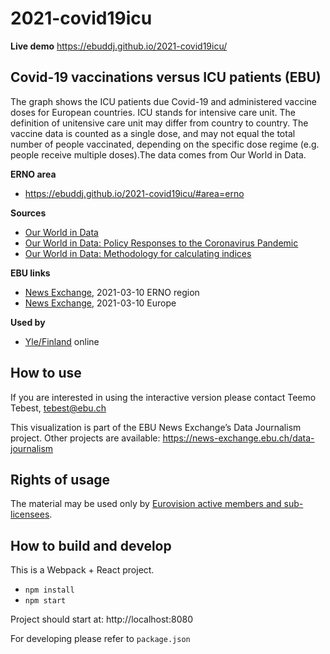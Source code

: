 # 2021-covid19icu

**Live demo** https://ebuddj.github.io/2021-covid19icu/

## Covid-19 vaccinations versus ICU patients (EBU)

The graph shows the ICU patients due Covid-19 and administered vaccine doses for European countries. ICU stands for intensive care unit. The definition of unitensive care unit may differ from country to country. The vaccine data is counted as a single dose, and may not equal the total number of people vaccinated, depending on the specific dose regime (e.g. people receive multiple doses).The data comes from Our World in Data. 

**ERNO area** 
* https://ebuddj.github.io/2021-covid19icu/#area=erno

**Sources**
* [Our World in Data](https://ourworldindata.org/coronavirus)
* [Our World in Data: Policy Responses to the Coronavirus Pandemic](https://ourworldindata.org/covid-government-stringency-index)
* [Our World in Data: Methodology for calculating indices](https://github.com/OxCGRT/covid-policy-tracker/blob/master/documentation/index_methodology.md)

**EBU links**
* [News Exchange](https://news-exchange.ebu.ch/item_detail/6a57fcc436449d4eb10246c4acd4bb09/2021_21010873), 2021-03-10 ERNO region
* [News Exchange](https://news-exchange.ebu.ch/item_detail/6a57fcc436449d4eb10246c4acd4bb09/2021_21010870), 2021-03-10 Europe

**Used by**
* [Yle/Finland](https://svenska.yle.fi/artikel/2021/03/31/vi-jamforde-smittspridning-och-restriktioner-i-olika-lander-men-manniskors) online

## How to use

If you are interested in using the interactive version please contact Teemo Tebest, tebest@ebu.ch

This visualization is part of the EBU News Exchange’s Data Journalism project. Other projects are available: https://news-exchange.ebu.ch/data-journalism

## Rights of usage

The material may be used only by [Eurovision active members and sub-licensees](https://www.ebu.ch/eurovision-news/members-and-sublicensees).

## How to build and develop

This is a Webpack + React project.

* `npm install`
* `npm start`

Project should start at: http://localhost:8080

For developing please refer to `package.json`
